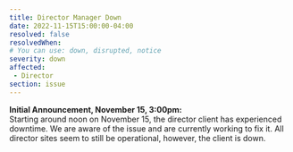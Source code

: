 ```yaml
---
title: Director Manager Down
date: 2022-11-15T15:00:00-04:00
resolved: false
resolvedWhen: 
# You can use: down, disrupted, notice
severity: down
affected: 
 - Director
section: issue
---
```

<p>
<b>Initial Announcement, November 15, 3:00pm:</b><br>
Starting around noon on November 15, the director client has experienced downtime. We are aware of the issue and are currently working to fix it. All director sites seem to still be operational, however, the client is down.
</p>

